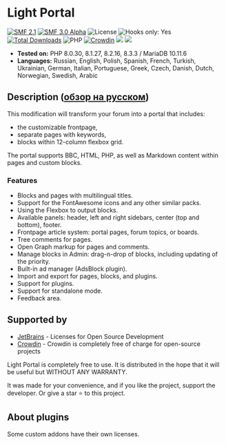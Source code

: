 # Light Portal

[![SMF 2.1](https://img.shields.io/badge/SMF-2.1-ed6033.svg?style=flat)](https://github.com/SimpleMachines/SMF2.1)
[![SMF 3.0 Alpha](https://img.shields.io/badge/SMF-3.0_Alpha-ed2533.svg?style=flat)](https://github.com/SimpleMachines/SMF/tree/release-3.0)
![License](https://img.shields.io/github/license/dragomano/light-portal)
![Hooks only: Yes](https://img.shields.io/badge/Hooks%20only-YES-blue)
[![Total Downloads](https://img.shields.io/github/downloads/dragomano/Light-Portal/total.svg)](https://github.com/dragomano/Light-Portal/releases)
![PHP](https://img.shields.io/badge/PHP-^8.0-blue.svg?style=flat)
[![Crowdin](https://badges.crowdin.net/light-portal/localized.svg)](https://crowdin.com/project/light-portal)
[![](https://img.shields.io/badge/Demo-Forum-brightgreen.svg)](https://demo.dragomano.ru)
[![](https://img.shields.io/badge/Docs-Site-orange.svg)](https://dragomano.github.io/Light-Portal/)

- **Tested on:** PHP 8.0.30, 8.1.27, 8.2.16, 8.3.3 / MariaDB 10.11.6
- **Languages:** Russian, English, Polish, Spanish, French, Turkish, Ukrainian, German, Italian, Portuguese, Greek, Czech, Danish, Dutch, Norwegian, Swedish, Arabic

## Description ([обзор на русском](https://dragomano.ru/mods/light-portal))

This modification will transform your forum into a portal that includes:

- the customizable frontpage,
- separate pages with keywords,
- blocks within 12-column flexbox grid.

The portal supports BBC, HTML, PHP, as well as Markdown content within pages and custom blocks.

### Features

- Blocks and pages with multilingual titles.
- Support for the FontAwesome icons and any other similar packs.
- Using the Flexbox to output blocks.
- Available panels: header, left and right sidebars, center (top and bottom), footer.
- Frontpage article system: portal pages, forum topics, or boards.
- Tree comments for pages.
- Open Graph markup for pages and comments.
- Manage blocks in Admin: drag-n-drop of blocks, including updating of the priority.
- Built-in ad manager (AdsBlock plugin).
- Import and export for pages, blocks, and plugins.
- Support for plugins.
- Support for standalone mode.
- Feedback area.

## Supported by

- [JetBrains](https://www.jetbrains.com/?from=LightPortal) - Licenses for Open Source Development
- [Crowdin](https://crowdin.com/project/light-portal) - Crowdin is completely free of charge for open-source projects

Light Portal is completely free to use. It is distributed in the hope that it will be useful but WITHOUT ANY WARRANTY.

It was made for your convenience, and if you like the project, support the developer. Or give a star ⭐️ to this project.

## About plugins

Some custom addons have their own licenses.
